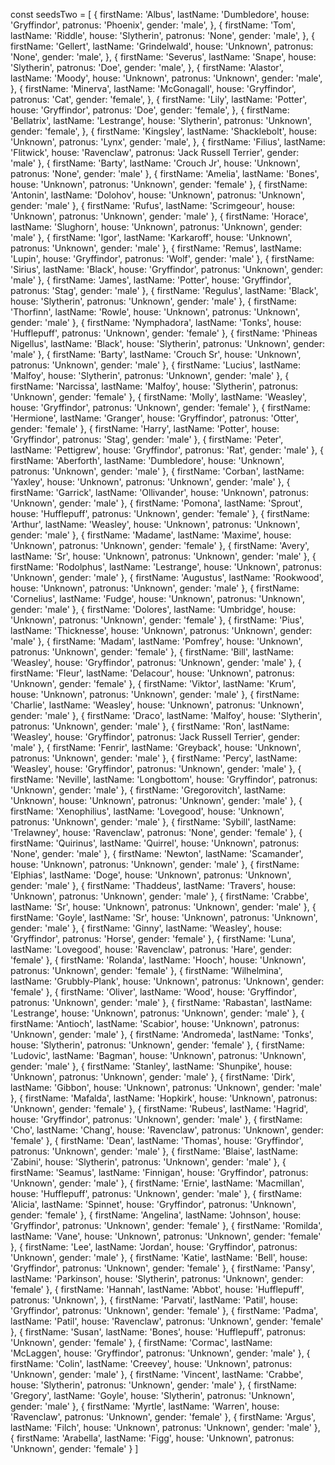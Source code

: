 const seedsTwo = [
  {
    firstName: 'Albus',
    lastName: 'Dumbledore',
    house: 'Gryffindor',
    patronus: 'Phoenix',
    gender: 'male',
  },
  {
    firstName: 'Tom',
    lastName: 'Riddle',
    house: 'Slytherin',
    patronus: 'None',
    gender: 'male',
  },
  {
    firstName: 'Gellert',
    lastName: 'Grindelwald',
    house: 'Unknown',
    patronus: 'None',
    gender: 'male',
  },
  {
    firstName: 'Severus',
    lastName: 'Snape',
    house: 'Slytherin',
    patronus: 'Doe',
    gender: 'male',
  },
  {
    firstName: 'Alastor',
    lastName: 'Moody',
    house: 'Unknown',
    patronus: 'Unknown',
    gender: 'male',
  },
  {
    firstName: 'Minerva',
    lastName: 'McGonagall',
    house: 'Gryffindor',
    patronus: 'Cat',
    gender: 'female',
  },
  {
    firstName: 'Lily',
    lastName: 'Potter',
    house: 'Gryffindor',
    patronus: 'Doe',
    gender: 'female',
  },
  {
    firstName: 'Bellatrix',
    lastName: 'Lestrange',
    house: 'Slytherin',
    patronus: 'Unknown',
    gender: 'female',
  },
  {
    firstName: 'Kingsley',
    lastName: 'Shacklebolt',
    house: 'Unknown',
    patronus: 'Lynx',
    gender: 'male',
  },
    {
    firstName: 'Filius',
    lastName: 'Flitwick',
    house: 'Ravenclaw',
    patronus: 'Jack Russell Terrier',
    gender: 'male'
  },
  {
    firstName: 'Barty',
    lastName: 'Crouch Jr',
    house: 'Unknown',
    patronus: 'None',
    gender: 'male'
  },
  {
    firstName: 'Amelia',
    lastName: 'Bones',
    house: 'Unknown',
    patronus: 'Unknown',
    gender: 'female'
  },
  {
    firstName: 'Antonin',
    lastName: 'Dolohov',
    house: 'Unknown',
    patronus: 'Unknown',
    gender: 'male'
  },
  {
    firstName: 'Rufus',
    lastName: 'Scrimgeour',
    house: 'Unknown',
    patronus: 'Unknown',
    gender: 'male'
  },
  {
    firstName: 'Horace',
    lastName: 'Slughorn',
    house: 'Unknown',
    patronus: 'Unknown',
    gender: 'male'
  },
  {
    firstName: 'Igor',
    lastName: 'Karkaroff',
    house: 'Unknown',
    patronus: 'Unknown',
    gender: 'male'
  },
  {
    firstName: 'Remus',
    lastName: 'Lupin',
    house: 'Gryffindor',
    patronus: 'Wolf',
    gender: 'male'
  },
  {
    firstName: 'Sirius',
    lastName: 'Black',
    house: 'Gryffindor',
    patronus: 'Unknown',
    gender: 'male'
  },
  {
    firstName: 'James',
    lastName: 'Potter',
    house: 'Gryffindor',
    patronus: 'Stag',
    gender: 'male'
  },
  {
    firstName: 'Regulus',
    lastName: 'Black',
    house: 'Slytherin',
    patronus: 'Unknown',
    gender: 'male'
  },
  {
    firstName: 'Thorfinn',
    lastName: 'Rowle',
    house: 'Unknown',
    patronus: 'Unknown',
    gender: 'male'
  },
  {
    firstName: 'Nymphadora',
    lastName: 'Tonks',
    house: 'Hufflepuff',
    patronus: 'Unknown',
    gender: 'female'
  },
  {
    firstName: 'Phineas Nigellus',
    lastName: 'Black',
    house: 'Slytherin',
    patronus: 'Unknown',
    gender: 'male'
  },
  {
    firstName: 'Barty',
    lastName: 'Crouch Sr',
    house: 'Unknown',
    patronus: 'Unknown',
    gender: 'male'
  },
  {
    firstName: 'Lucius',
    lastName: 'Malfoy',
    house: 'Slytherin',
    patronus: 'Unknown',
    gender: 'male'
  },
  {
    firstName: 'Narcissa',
    lastName: 'Malfoy',
    house: 'Slytherin',
    patronus: 'Unknown',
    gender: 'female'
  },
  {
    firstName: 'Molly',
    lastName: 'Weasley',
    house: 'Gryffindor',
    patronus: 'Unknown',
    gender: 'female'
  },
  {
    firstName: 'Hermione',
    lastName: 'Granger',
    house: 'Gryffindor',
    patronus: 'Otter',
    gender: 'female'
  },
  {
    firstName: 'Harry',
    lastName: 'Potter',
    house: 'Gryffindor',
    patronus: 'Stag',
    gender: 'male'
  },
  {
    firstName: 'Peter',
    lastName: 'Pettigrew',
    house: 'Gryffindor',
    patronus: 'Rat',
    gender: 'male'
  },
  {
    firstName: 'Aberforth',
    lastName: 'Dumbledore',
    house: 'Unknown',
    patronus: 'Unknown',
    gender: 'male'
  },
  {
    firstName: 'Corban',
    lastName: 'Yaxley',
    house: 'Unknown',
    patronus: 'Unknown',
    gender: 'male'
  },
  {
    firstName: 'Garrick',
    lastName: 'Ollivander',
    house: 'Unknown',
    patronus: 'Unknown',
    gender: 'male'
  },
  {
    firstName: 'Pomona',
    lastName: 'Sprout',
    house: 'Hufflepuff',
    patronus: 'Unknown',
    gender: 'female'
  },
  {
    firstName: 'Arthur',
    lastName: 'Weasley',
    house: 'Unknown',
    patronus: 'Unknown',
    gender: 'male'
  },
  {
    firstName: 'Madame',
    lastName: 'Maxime',
    house: 'Unknown',
    patronus: 'Unknown',
    gender: 'female'
  },
  {
    firstName: 'Avery',
    lastName: 'Sr',
    house: 'Unknown',
    patronus: 'Unknown',
    gender: 'male'
  },
  {
    firstName: 'Rodolphus',
    lastName: 'Lestrange',
    house: 'Unknown',
    patronus: 'Unknown',
    gender: 'male'
  },
  {
    firstName: 'Augustus',
    lastName: 'Rookwood',
    house: 'Unknown',
    patronus: 'Unknown',
    gender: 'male'
  },
  {
    firstName: 'Cornelius',
    lastName: 'Fudge',
    house: 'Unknown',
    patronus: 'Unknown',
    gender: 'male'
  },
  {
    firstName: 'Dolores',
    lastName: 'Umbridge',
    house: 'Unknown',
    patronus: 'Unknown',
    gender: 'female'
  },
  {
    firstName: 'Pius',
    lastName: 'Thicknesse',
    house: 'Unknown',
    patronus: 'Unknown',
    gender: 'male'
  },
  {
    firstName: 'Madam',
    lastName: 'Pomfrey',
    house: 'Unknown',
    patronus: 'Unknown',
    gender: 'female'
  },
  {
    firstName: 'Bill',
    lastName: 'Weasley',
    house: 'Gryffindor',
    patronus: 'Unknown',
    gender: 'male'
  },
  {
    firstName: 'Fleur',
    lastName: 'Delacour',
    house: 'Unknown',
    patronus: 'Unknown',
    gender: 'female'
  },
  {
    firstName: 'Viktor',
    lastName: 'Krum',
    house: 'Unknown',
    patronus: 'Unknown',
    gender: 'male'
  },
  {
    firstName: 'Charlie',
    lastName: 'Weasley',
    house: 'Unknown',
    patronus: 'Unknown',
    gender: 'male'
  },
  {
    firstName: 'Draco',
    lastName: 'Malfoy',
    house: 'Slytherin',
    patronus: 'Unknown',
    gender: 'male'
  },
  {
    firstName: 'Ron',
    lastName: 'Weasley',
    house: 'Gryffindor',
    patronus: 'Jack Russell Terrier',
    gender: 'male'
  },
  {
    firstName: 'Fenrir',
    lastName: 'Greyback',
    house: 'Unknown',
    patronus: 'Unknown',
    gender: 'male'
  },
  {
    firstName: 'Percy',
    lastName: 'Weasley',
    house: 'Gryffindor',
    patronus: 'Unknown',
    gender: 'male'
  },
  {
    firstName: 'Neville',
    lastName: 'Longbottom',
    house: 'Gryffindor',
    patronus: 'Unknown',
    gender: 'male'
  },
  {
    firstName: 'Gregorovitch',
    lastName: 'Unknown',
    house: 'Unknown',
    patronus: 'Unknown',
    gender: 'male'
  },
  {
    firstName: 'Xenophilius',
    lastName: 'Lovegood',
    house: 'Unknown',
    patronus: 'Unknown',
    gender: 'male'
  },
  {
    firstName: 'Sybill',
    lastName: 'Trelawney',
    house: 'Ravenclaw',
    patronus: 'None',
    gender: 'female'
  },
  {
    firstName: 'Quirinus',
    lastName: 'Quirrel',
    house: 'Unknown',
    patronus: 'None',
    gender: 'male'
  },
  {
    firstName: 'Newton',
    lastName: 'Scamander',
    house: 'Unknown',
    patronus: 'Unknown',
    gender: 'male'
  },
  {
    firstName: 'Elphias',
    lastName: 'Doge',
    house: 'Unknown',
    patronus: 'Unknown',
    gender: 'male'
  },
  {
    firstName: 'Thaddeus',
    lastName: 'Travers',
    house: 'Unknown',
    patronus: 'Unknown',
    gender: 'male'
  },
  {
    firstName: 'Crabbe',
    lastName: 'Sr',
    house: 'Unknown',
    patronus: 'Unknown',
    gender: 'male'
  },
  {
    firstName: 'Goyle',
    lastName: 'Sr',
    house: 'Unknown',
    patronus: 'Unknown',
    gender: 'male'
  },
  {
    firstName: 'Ginny',
    lastName: 'Weasley',
    house: 'Gryffindor',
    patronus: 'Horse',
    gender: 'female'
  },
  {
    firstName: 'Luna',
    lastName: 'Lovegood',
    house: 'Ravenclaw',
    patronus: 'Hare',
    gender: 'female'
  },
  {
    firstName: 'Rolanda',
    lastName: 'Hooch',
    house: 'Unknown',
    patronus: 'Unknown',
    gender: 'female'
  },
  {
    firstName: 'Wilhelmina',
    lastName: 'Grubbly-Plank',
    house: 'Unknown',
    patronus: 'Unknown',
    gender: 'female'
  },
  {
    firstName: 'Oliver',
    lastName: 'Wood',
    house: 'Gryffindor',
    patronus: 'Unknown',
    gender: 'male'
  },
  {
    firstName: 'Rabastan',
    lastName: 'Lestrange',
    house: 'Unknown',
    patronus: 'Unknown',
    gender: 'male'
  },
  {
    firstName: 'Antioch',
    lastName: 'Scabior',
    house: 'Unknown',
    patronus: 'Unknown',
    gender: 'male'
  },
  {
    firstName: 'Andromeda',
    lastName: 'Tonks',
    house: 'Slytherin',
    patronus: 'Unknown',
    gender: 'female'
  },
  {
    firstName: 'Ludovic',
    lastName: 'Bagman',
    house: 'Unknown',
    patronus: 'Unknown',
    gender: 'male'
  },
  {
    firstName: 'Stanley',
    lastName: 'Shunpike',
    house: 'Unknown',
    patronus: 'Unknown',
    gender: 'male'
  },
  {
    firstName: 'Dirk',
    lastName: 'Gibbon',
    house: 'Unknown',
    patronus: 'Unknown',
    gender: 'male'
  },
  {
    firstName: 'Mafalda',
    lastName: 'Hopkirk',
    house: 'Unknown',
    patronus: 'Unknown',
    gender: 'female'
  },
  {
    firstName: 'Rubeus',
    lastName: 'Hagrid',
    house: 'Gryffindor',
    patronus: 'Unknown',
    gender: 'male'
  },
  {
    firstName: 'Cho',
    lastName: 'Chang',
    house: 'Ravenclaw',
    patronus: 'Unknown',
    gender: 'female'
  },
  {
    firstName: 'Dean',
    lastName: 'Thomas',
    house: 'Gryffindor',
    patronus: 'Unknown',
    gender: 'male'
  },
  {
    firstName: 'Blaise',
    lastName: 'Zabini',
    house: 'Slytherin',
    patronus: 'Unknown',
    gender: 'male'
  },
  {
    firstName: 'Seamus',
    lastName: 'Finnigan',
    house: 'Gryffindor',
    patronus: 'Unknown',
    gender: 'male'
  },
  {
    firstName: 'Ernie',
    lastName: 'Macmillan',
    house: 'Hufflepuff',
    patronus: 'Unknown',
    gender: 'male'
  },
  {
    firstName: 'Alicia',
    lastName: 'Spinnet',
    house: 'Gryffindor',
    patronus: 'Unknown',
    gender: 'female'
  },
  {
    firstName: 'Angelina',
    lastName: 'Johnson',
    house: 'Gryffindor',
    patronus: 'Unknown',
    gender: 'female'
  },
  {
    firstName: 'Romilda',
    lastName: 'Vane',
    house: 'Unknown',
    patronus: 'Unknown',
    gender: 'female'
  },
  {
    firstName: 'Lee',
    lastName: 'Jordan',
    house: 'Gryffindor',
    patronus: 'Unknown',
    gender: 'male'
  },
  {
    firstName: 'Katie',
    lastName: 'Bell',
    house: 'Gryffindor',
    patronus: 'Unknown',
    gender: 'female'
  },
  {
    firstName: 'Pansy',
    lastName: 'Parkinson',
    house: 'Slytherin',
    patronus: 'Unknown',
    gender: 'female'
  },
  {
    firstName: 'Hannah',
    lastName: 'Abbot',
    house: 'Hufflepuff',
    patronus: 'Unknown',
  },
  {
    firstName: 'Parvati',
    lastName: 'Patil',
    house: 'Gryffindor',
    patronus: 'Unknown',
    gender: 'female'
  },
  {
    firstName: 'Padma',
    lastName: 'Patil',
    house: 'Ravenclaw',
    patronus: 'Unknown',
    gender: 'female'
  },
  {
    firstName: 'Susan',
    lastName: 'Bones',
    house: 'Hufflepuff',
    patronus: 'Unknown',
    gender: 'female'
  },
  {
    firstName: 'Cormac',
    lastName: 'McLaggen',
    house: 'Gryffindor',
    patronus: 'Unknown',
    gender: 'male'
  },
  {
    firstName: 'Colin',
    lastName: 'Creevey',
    house: 'Unknown',
    patronus: 'Unknown',
    gender: 'male'
  },
  {
    firstName: 'Vincent',
    lastName: 'Crabbe',
    house: 'Slytherin',
    patronus: 'Unknown',
    gender: 'male'
  },
  {
    firstName: 'Gregory',
    lastName: 'Goyle',
    house: 'Slytherin',
    patronus: 'Unknown',
    gender: 'male'
  },
  {
    firstName: 'Myrtle',
    lastName: 'Warren',
    house: 'Ravenclaw',
    patronus: 'Unknown',
    gender: 'female'
  },
  {
    firstName: 'Argus',
    lastName: 'Filch',
    house: 'Unknown',
    patronus: 'Unknown',
    gender: 'male'
  },
  {
    firstName: 'Arabella',
    lastName: 'Figg',
    house: 'Unknown',
    patronus: 'Unknown',
    gender: 'female'
  }
]
